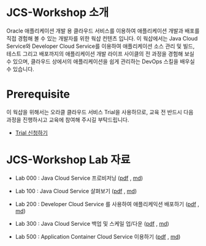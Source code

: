 # JCS-Workshop 소개

Oracle 애플리케이션 개발 용 클라우드 서비스를 이용하여 애플리케이션 개발과 배포를 직접 경험해 볼 수 있는 개발자를 위한 웍샵 컨텐츠 입니다.
이 웍샵에서는 Java Cloud Service와 Developer Cloud Service를 이용하여 
애플리케이션 소스 관리 및 빌드, 테스트 그리고 배포까지의 애플리케이션 개발 라이프 사이클의 전 과정을 경험해 보실 수 있으며, 
클라우드 상에서의 애플리케이션을 쉽게 관리하는 DevOps 스킬을 배우실 수 있습니다.

# Prerequisite
이 웍샵을 위해서는 오라클 클라우드 서비스 Trial을 사용하므로, 교육 전 반드시 다음 과정을 진행하시고 교육에 참여해 주시길 부탁드립니다.
* [Trial 신청하기](Prerequisite/00_OracleCloud_Trial%20신청.md)

# JCS-Workshop Lab 자료
* Lab 000 : Java Cloud Service 프로비저닝 ([pdf](pdf/CloudWorkshop_LabGuide000_kr_v4.pdf) , [md](CloudWorkshop_LabGuide000_kr_v4.md))

* Lab 100 : Java Cloud Service 살펴보기 ([pdf](pdf/CloudWorkshop_LabGuide100_kr_v4.pdf) , [md](CloudWorkshop_LabGuide100_kr_v4.md))

* Lab 200 : Developer Cloud Service 를 사용하여 애플리케익션 배포하기 ([pdf](pdf/CloudWorkshop_LabGuide200_kr_v4.pdf) , [md](CloudWorkshop_LabGuide200_kr_v4.md))

* Lab 300 : Java Cloud Service 백업 및 스케일 업/다운 ([pdf](pdf/CloudWorkshop_LabGuide300_kr_v3.pdf) , [md](CloudWorkshop_LabGuide300_kr_v3.md))

* Lab 500 : Application Container Cloud Service 이용하기 ([pdf](pdf/CloudWorkshop_LabGuide500_kr_v3.pdf) , [md](CloudWorkshop_LabGuide400_kr_v3.md))

